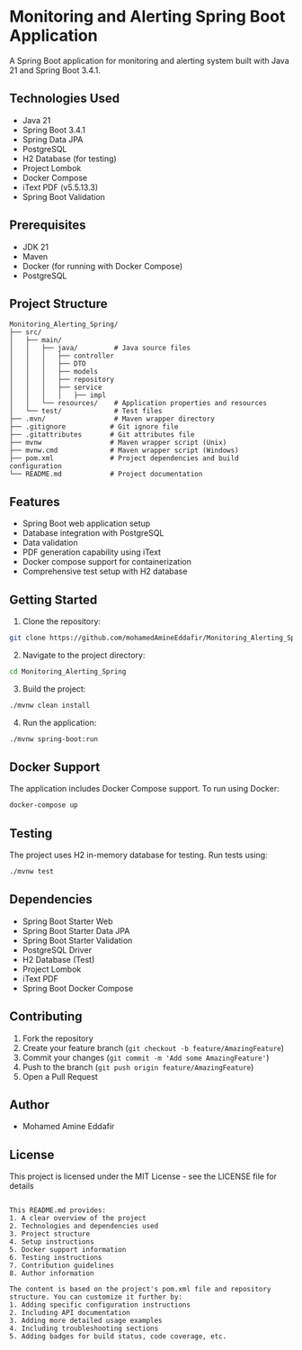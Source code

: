 # Monitoring and Alerting Spring Boot Application

A Spring Boot application for monitoring and alerting system built with Java 21 and Spring Boot 3.4.1.

## Technologies Used

- Java 21
- Spring Boot 3.4.1
- Spring Data JPA
- PostgreSQL
- H2 Database (for testing)
- Project Lombok
- Docker Compose
- iText PDF (v5.5.13.3)
- Spring Boot Validation

## Prerequisites

- JDK 21
- Maven
- Docker (for running with Docker Compose)
- PostgreSQL

## Project Structure

```
Monitoring_Alerting_Spring/
├── src/
│   ├── main/
│   │   ├── java/         # Java source files
│   │   │   ├── controller
│   │   │   ├── DTO
│   │   │   ├── models
│   │   │   ├── repository
│   │   │   ├── service
│   │   │   │   ├── impl
│   │   └── resources/    # Application properties and resources
│   └── test/             # Test files
├── .mvn/                 # Maven wrapper directory
├── .gitignore           # Git ignore file
├── .gitattributes       # Git attributes file
├── mvnw                 # Maven wrapper script (Unix)
├── mvnw.cmd             # Maven wrapper script (Windows)
├── pom.xml              # Project dependencies and build configuration
└── README.md            # Project documentation
```

## Features

- Spring Boot web application setup
- Database integration with PostgreSQL
- Data validation
- PDF generation capability using iText
- Docker compose support for containerization
- Comprehensive test setup with H2 database

## Getting Started

1. Clone the repository:
```bash
git clone https://github.com/mohamedAmineEddafir/Monitoring_Alerting_Spring.git
```

2. Navigate to the project directory:
```bash
cd Monitoring_Alerting_Spring
```

3. Build the project:
```bash
./mvnw clean install
```

4. Run the application:
```bash
./mvnw spring-boot:run
```

## Docker Support

The application includes Docker Compose support. To run using Docker:

```bash
docker-compose up
```

## Testing

The project uses H2 in-memory database for testing. Run tests using:

```bash
./mvnw test
```

## Dependencies

- Spring Boot Starter Web
- Spring Boot Starter Data JPA
- Spring Boot Starter Validation
- PostgreSQL Driver
- H2 Database (Test)
- Project Lombok
- iText PDF
- Spring Boot Docker Compose

## Contributing

1. Fork the repository
2. Create your feature branch (`git checkout -b feature/AmazingFeature`)
3. Commit your changes (`git commit -m 'Add some AmazingFeature'`)
4. Push to the branch (`git push origin feature/AmazingFeature`)
5. Open a Pull Request

## Author

- Mohamed Amine Eddafir

## License

This project is licensed under the MIT License - see the LICENSE file for details
```

This README.md provides:
1. A clear overview of the project
2. Technologies and dependencies used
3. Project structure
4. Setup instructions
5. Docker support information
6. Testing instructions
7. Contribution guidelines
8. Author information

The content is based on the project's pom.xml file and repository structure. You can customize it further by:
1. Adding specific configuration instructions
2. Including API documentation
3. Adding more detailed usage examples
4. Including troubleshooting sections
5. Adding badges for build status, code coverage, etc.
